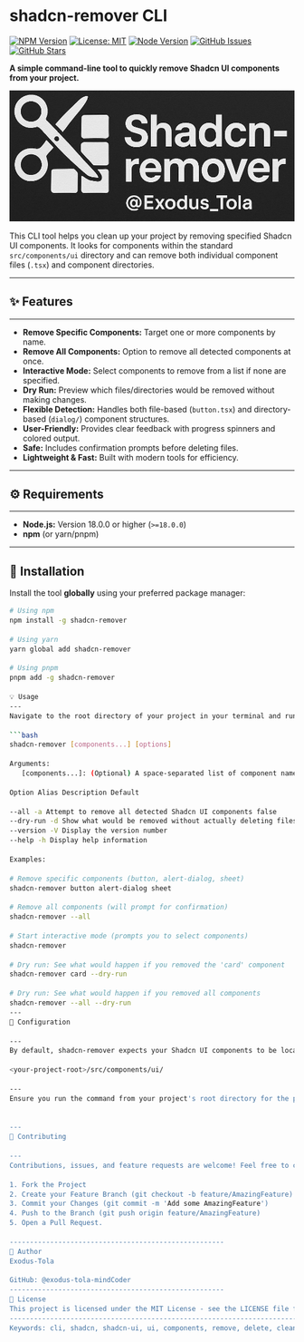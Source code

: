# shadcn-remover CLI

<!-- Badges -->
[![NPM Version](https://img.shields.io/npm/v/shadcn-remover.svg?style=flat-square)](https://www.npmjs.com/package/shadcn-remover)
[![License: MIT](https://img.shields.io/badge/License-MIT-yellow.svg?style=flat-square)](https://opensource.org/licenses/MIT)
[![Node Version](https://img.shields.io/node/v/shadcn-remover.svg?style=flat-square)](https://nodejs.org/en/download/current/)
[![GitHub Issues](https://img.shields.io/github/issues/exodus-tola-mindCoder/shadcn-remover.svg?style=flat-square)](https://github.com/exodus-tola-mindCoder/shadcn-remover/issues)
[![GitHub Stars](https://img.shields.io/github/stars/exodus-tola-mindCoder/shadcn-remover.svg?style=flat-square)](https://github.com/exodus-tola-mindCoder/shadcn-remover/stargazers)

**A simple command-line tool to quickly remove Shadcn UI components from your project.**

<!-- Optional: Add a Logo/Banner Image Here -->
![shadcn-remover Logo](./assets/logo.jpg)

<!-- Optional: Add a GIF Demo Here -->
<!-- ![shadcn-remover Demo](link/to/your/demo.gif) -->

This CLI tool helps you clean up your project by removing specified Shadcn UI components. It looks for components within the standard `src/components/ui` directory and can remove both individual component files (`.tsx`) and component directories.

---

## ✨ Features

---

* **Remove Specific Components:** Target one or more components by name.
* **Remove All Components:** Option to remove all detected components at once.
* **Interactive Mode:** Select components to remove from a list if none are specified.
* **Dry Run:** Preview which files/directories would be removed without making changes.
* **Flexible Detection:** Handles both file-based (`button.tsx`) and directory-based (`dialog/`) component structures.
* **User-Friendly:** Provides clear feedback with progress spinners and colored output.
* **Safe:** Includes confirmation prompts before deleting files.
* **Lightweight & Fast:** Built with modern tools for efficiency.

---

## ⚙️ Requirements

---

* **Node.js:** Version 18.0.0 or higher (`>=18.0.0`)
* **npm** (or yarn/pnpm)

---

## 🚀 Installation

Install the tool **globally** using your preferred package manager:

```bash
# Using npm
npm install -g shadcn-remover

# Using yarn
yarn global add shadcn-remover

# Using pnpm
pnpm add -g shadcn-remover

💡 Usage
---
Navigate to the root directory of your project in your terminal and run the command:

```bash
shadcn-remover [components...] [options]

Arguments:
   [components...]: (Optional) A space-separated list of component names to remove (e.g., button card dialog).

Option Alias Description Default

--all -a Attempt to remove all detected Shadcn UI components false
--dry-run -d Show what would be removed without actually deleting files/directories false
--version -V Display the version number 
--help -h Display help information

Examples:

# Remove specific components (button, alert-dialog, sheet)
shadcn-remover button alert-dialog sheet

# Remove all components (will prompt for confirmation)
shadcn-remover --all

# Start interactive mode (prompts you to select components)
shadcn-remover

# Dry run: See what would happen if you removed the 'card' component
shadcn-remover card --dry-run

# Dry run: See what would happen if you removed all components
shadcn-remover --all --dry-run
---
📁 Configuration

---
By default, shadcn-remover expects your Shadcn UI components to be located in:

<your-project-root>/src/components/ui/

---
Ensure you run the command from your project's root directory for the path detection to work correctly.


---
🤝 Contributing

---
Contributions, issues, and feature requests are welcome! Feel free to check the issues page.

1. Fork the Project
2. Create your Feature Branch (git checkout -b feature/AmazingFeature)
3. Commit your Changes (git commit -m 'Add some AmazingFeature')
4. Push to the Branch (git push origin feature/AmazingFeature)
5. Open a Pull Request.

-----------------------------------------------------
👤 Author
Exodus-Tola

GitHub: @exodus-tola-mindCoder
-----------------------------------------------------
📜 License
This project is licensed under the MIT License - see the LICENSE file for details.
----------------------------------------------------------------------------------
Keywords: cli, shadcn, shadcn-ui, ui, components, remove, delete, cleanup, utility, tool, nodejs.
